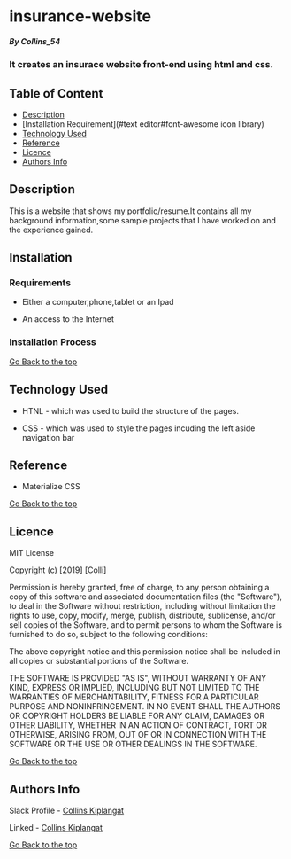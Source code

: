 # insurance-website

##### By Collins_54
### It creates an insurace website front-end using html and css.

## Table of Content

+ [Description](#description)
+ [Installation Requirement](#text editor#font-awesome icon library)
+ [Technology Used](#Html#css)
+ [Reference](#reference)
+ [Licence](#licence)
+ [Authors Info](#author-Info)

## Description
<p>This is  a website that shows my portfolio/resume.It contains all my background information,some sample projects that I have worked on and the experience gained.</p>

## Installation

### Requirements

* Either a computer,phone,tablet or an Ipad

* An access to the Internet

### Installation Process

[Go Back to the top](#portfolio)
## Technology Used
* HTNL - which was used to build the structure of the pages.

* CSS - which was used to style the pages incuding the left aside navigation bar

## Reference
* Materialize CSS

[Go Back to the top](#portfolio)

## Licence

MIT License

Copyright (c) [2019] [Colli]

Permission is hereby granted, free of charge, to any person obtaining a copy
of this software and associated documentation files (the "Software"), to deal
in the Software without restriction, including without limitation the rights
to use, copy, modify, merge, publish, distribute, sublicense, and/or sell
copies of the Software, and to permit persons to whom the Software is
furnished to do so, subject to the following conditions:

The above copyright notice and this permission notice shall be included in all
copies or substantial portions of the Software.

THE SOFTWARE IS PROVIDED "AS IS", WITHOUT WARRANTY OF ANY KIND, EXPRESS OR
IMPLIED, INCLUDING BUT NOT LIMITED TO THE WARRANTIES OF MERCHANTABILITY,
FITNESS FOR A PARTICULAR PURPOSE AND NONINFRINGEMENT. IN NO EVENT SHALL THE
AUTHORS OR COPYRIGHT HOLDERS BE LIABLE FOR ANY CLAIM, DAMAGES OR OTHER
LIABILITY, WHETHER IN AN ACTION OF CONTRACT, TORT OR OTHERWISE, ARISING FROM,
OUT OF OR IN CONNECTION WITH THE SOFTWARE OR THE USE OR OTHER DEALINGS IN THE
SOFTWARE.

[Go Back to the top](#portfolio)

## Authors Info

Slack Profile - [Collins Kiplangat](https://app.slack.com/client/T077KKCG6/GLRQR61NW/user_profile/UKXCHMCNP?cdn_fallback=1)

Linked - [Collins Kiplangat](https://www.linkedin.com/in/albert-byrone-664811144/)

[Go Back to the top](#insurance-website)
